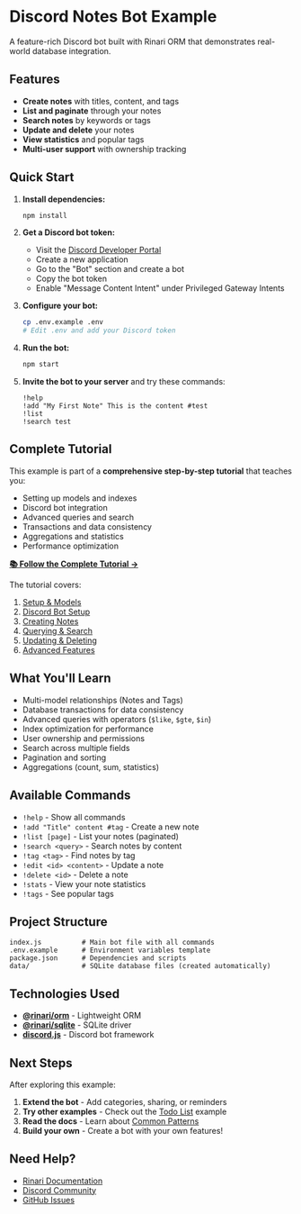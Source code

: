 # Discord Notes Bot Example

A feature-rich Discord bot built with Rinari ORM that demonstrates real-world
database integration.

## Features

- **Create notes** with titles, content, and tags
- **List and paginate** through your notes
- **Search notes** by keywords or tags
- **Update and delete** your notes
- **View statistics** and popular tags
- **Multi-user support** with ownership tracking

## Quick Start

1. **Install dependencies:**

   ```bash
   npm install
   ```

2. **Get a Discord bot token:**
   - Visit the
     [Discord Developer Portal](https://discord.com/developers/applications)
   - Create a new application
   - Go to the "Bot" section and create a bot
   - Copy the bot token
   - Enable "Message Content Intent" under Privileged Gateway Intents

3. **Configure your bot:**

   ```bash
   cp .env.example .env
   # Edit .env and add your Discord token
   ```

4. **Run the bot:**

   ```bash
   npm start
   ```

5. **Invite the bot to your server** and try these commands:
   ```
   !help
   !add "My First Note" This is the content #test
   !list
   !search test
   ```

## Complete Tutorial

This example is part of a **comprehensive step-by-step tutorial** that teaches
you:

- Setting up models and indexes
- Discord bot integration
- Advanced queries and search
- Transactions and data consistency
- Aggregations and statistics
- Performance optimization

**[📚 Follow the Complete Tutorial →](../../docs/guide/tutorials/discord-notes-bot-tutorial/README.md)**

The tutorial covers:

1. [Setup & Models](../../docs/guide/tutorials/discord-notes-bot-tutorial/01-setup.md)
2. [Discord Bot Setup](../../docs/guide/tutorials/discord-notes-bot-tutorial/02-discord-setup.md)
3. [Creating Notes](../../docs/guide/tutorials/discord-notes-bot-tutorial/03-creating-notes.md)
4. [Querying & Search](../../docs/guide/tutorials/discord-notes-bot-tutorial/04-querying-notes.md)
5. [Updating & Deleting](../../docs/guide/tutorials/discord-notes-bot-tutorial/05-updating-deleting.md)
6. [Advanced Features](../../docs/guide/tutorials/discord-notes-bot-tutorial/06-advanced-features.md)

## What You'll Learn

- Multi-model relationships (Notes and Tags)
- Database transactions for data consistency
- Advanced queries with operators (`$like`, `$gte`, `$in`)
- Index optimization for performance
- User ownership and permissions
- Search across multiple fields
- Pagination and sorting
- Aggregations (count, sum, statistics)

## Available Commands

- `!help` - Show all commands
- `!add "Title" content #tag` - Create a new note
- `!list [page]` - List your notes (paginated)
- `!search <query>` - Search notes by content
- `!tag <tag>` - Find notes by tag
- `!edit <id> <content>` - Update a note
- `!delete <id>` - Delete a note
- `!stats` - View your note statistics
- `!tags` - See popular tags

## Project Structure

```
index.js          # Main bot file with all commands
.env.example      # Environment variables template
package.json      # Dependencies and scripts
data/             # SQLite database files (created automatically)
```

## Technologies Used

- **[@rinari/orm](https://github.com/OpenUwU/rinari)** - Lightweight ORM
- **[@rinari/sqlite](https://github.com/OpenUwU/rinari/tree/main/packages/sqlite)** -
  SQLite driver
- **[discord.js](https://discord.js.org/)** - Discord bot framework

## Next Steps

After exploring this example:

1. **Extend the bot** - Add categories, sharing, or reminders
2. **Try other examples** - Check out the [Todo List](../02-todo-list) example
3. **Read the docs** - Learn about
   [Common Patterns](../../docs/guide/tutorials/common-patterns.md)
4. **Build your own** - Create a bot with your own features!

## Need Help?

- [Rinari Documentation](../../docs/README.md)
- [Discord Community](https://discord.gg/zqxWVH3CvG)
- [GitHub Issues](https://github.com/OpenUwU/rinari/issues)
